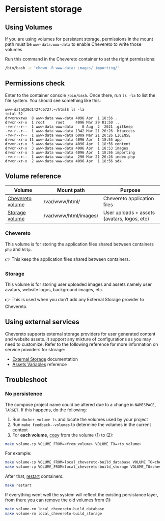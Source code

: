 # Persistent storage

## Using Volumes

If you are using volumes for persistent storage, permissions in the mount path must be `www-data:www-data` to enable Chevereto to write those volumes.

Run this command in the Chevereto container to set the right permissions:

```sh
/bin/bash -c 'chown -R www-data: images/ importing/'
```

## Permissions check

Enter to the container console `/bin/bash`. Once there, run `ls -la` to list the file system. You should see something like this:

```plain
www-data@20d1427c6727:~/html$ ls -la
total 52
drwxrwxrwx  8 www-data www-data 4096 Apr  1 18:56 .
drwxr-xr-x  1 root     root     4096 Mar 29 01:50 ..
-rw-r--r--  1 www-data www-data    0 Aug  2  2021 .gitkeep
-rw-r--r--  1 www-data www-data 1342 Mar 21 20:26 .htaccess
-rw-r--r--  1 www-data www-data 6009 Mar 21 20:26 LICENSE
drwxr-xr-x 11 www-data www-data 4096 Apr  1 18:55 app
drwxr-xr-x  5 www-data www-data 4096 Apr  1 18:56 content
drwxr-xr-x  3 www-data www-data 4096 Apr  1 18:53 images
drwxr-xr-x  5 www-data www-data 4096 Apr  1 18:56 importing
-rw-r--r--  1 www-data www-data  290 Mar 21 20:26 index.php
drwxr-xr-x  2 www-data www-data 4096 Apr  1 18:56 sdk
```

## Volume reference

| Volume                         | Mount path            | Purpose                                     |
| ------------------------------ | --------------------- | ------------------------------------------- |
| [Chevereto volume](#chevereto) | /var/www/html/        | Chevereto application files                 |
| [Storage volume](#storage)     | /var/www/html/images/ | User uploads + assets (avatars, logos, etc) |

### Chevereto

This volume is for storing the application files shared between containers `php` and `http`.

👉 This keep the application files shared between containers.

### Storage

This volume is for storing user uploaded images and assets namely user avatars, website logos, background images, etc.

👉 This is used when you don't add any External Storage provider to Chevereto.

## Using external services

Chevereto supports external storage providers for user generated content and website assets. It support any mixture of configurations as you may need to customize. Refer to the following reference for more information on service providers for storage:

* [External Storage](https://v4-admin.chevereto.com/features/external-storage.html) documentation
* [Assets Variables](https://v4-docs.chevereto.com/application/configuration/environment.html#assets-variables) reference

## Troubleshoot

### No persistence

The compose project name could be altered due to a change in `NAMESPACE`, `TARGET`. If this happens, do the following:

1. Run `docker volume ls` and locate the volumes used by your project
2. Run `make feedback--volumes` to determine the volumes in the current context
3. For **each volume**, [copy](VOLUMES.md#volume-copy) from the volume (1) to (2):

```sh
make volume-cp VOLUME_FROM=<from_volume> VOLUME_TO=<to_volume>
```

For example:

```sh
make volume-cp VOLUME_FROM=local_chevereto-build_database VOLUME_TO=chevereto_chevereto_database
make volume-cp VOLUME_FROM=local_chevereto-build_storage VOLUME_TO=chevereto_chevereto_storage
```

After that, [restart](DOCKER-COMPOSE.md#restart) containers:

```sh
make restart
```

If everything went well the system will reflect the existing persistance layer, from there you can [remove](VOLUMES.md#volume-remove) the old volumes from (1):

```sh
make volume-rm local_chevereto-build_database
make volume-rm local_chevereto-build_storage
```

